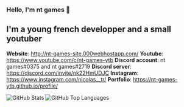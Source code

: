 ### Hello, I'm nt games  👋

## I'm a young french developper and a small youtuber

    
 
**Website**: http://nt-games-site.000webhostapp.com/ 
**Youtube**: https://www.youtube.com/c/nt-games-ytb 
**Discord account**: nt games#0375 and nt games#2719 
**Discord server**: https://discord.com/invite/nk22HmUDJC 
**Instagram**: https://www.instagram.com/nicolas__tr/ 
**Portfolio**: https://nt-games-ytb.github.io/profile/



<img align="left" alt="GitHub Stats" src="https://github-readme-stats.vercel.app/api?username=nt-games-ytb&show_icons=true&hide_border=true"/>

<img align="left" alt="GitHub Top Languages" src="https://github-readme-stats.vercel.app/api/top-langs/?username=nt-games-ytb"/>
